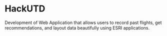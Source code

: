 # HackUTD
Development of Web Application that allows users to record past flights, get recommendations, and layout data beautifully using ESRI applications. 
